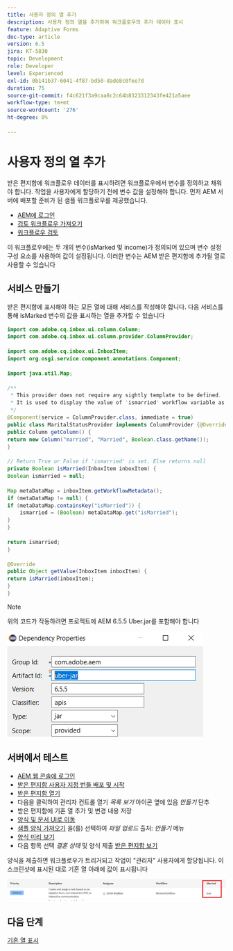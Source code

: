 ```yaml
---
title: 사용자 정의 열 추가
description: 사용자 정의 열을 추가하여 워크플로우의 추가 데이터 표시
feature: Adaptive Forms
doc-type: article
version: 6.5
jira: KT-5830
topic: Development
role: Developer
level: Experienced
exl-id: 0b141b37-6041-4f87-bd50-dade8c0fee7d
duration: 75
source-git-commit: f4c621f3a9caa8c2c64b8323312343fe421a5aee
workflow-type: tm+mt
source-wordcount: '276'
ht-degree: 0%

---
```


# 사용자 정의 열 추가

받은 편지함에 워크플로우 데이터를 표시하려면 워크플로우에서 변수를 정의하고 채워야 합니다. 작업을 사용자에게 할당하기 전에 변수 값을 설정해야 합니다. 먼저 AEM 서버에 배포할 준비가 된 샘플 워크플로우를 제공했습니다.

* [AEM에 로그인](http://localhost:4502/crx/de/index.jsp)
* [검토 워크플로우 가져오기](assets/review-workflow.zip)
* [워크플로우 검토](http://localhost:4502/editor.html/conf/global/settings/workflow/models/reviewworkflow.html)

이 워크플로우에는 두 개의 변수(isMarked 및 income)가 정의되어 있으며 변수 설정 구성 요소를 사용하여 값이 설정됩니다. 이러한 변수는 AEM 받은 편지함에 추가될 열로 사용할 수 있습니다

## 서비스 만들기

받은 편지함에 표시해야 하는 모든 열에 대해 서비스를 작성해야 합니다. 다음 서비스를 통해 isMarked 변수의 값을 표시하는 열을 추가할 수 있습니다

```java
import com.adobe.cq.inbox.ui.column.Column;
import com.adobe.cq.inbox.ui.column.provider.ColumnProvider;

import com.adobe.cq.inbox.ui.InboxItem;
import org.osgi.service.component.annotations.Component;

import java.util.Map;

/**
 * This provider does not require any sightly template to be defined.
 * It is used to display the value of 'ismarried' workflow variable as a column in inbox
 */
@Component(service = ColumnProvider.class, immediate = true)
public class MaritalStatusProvider implements ColumnProvider {@Override
public Column getColumn() {
return new Column("married", "Married", Boolean.class.getName());
}

// Return True or False if 'ismarried' is set. Else returns null
private Boolean isMarried(InboxItem inboxItem) {
Boolean ismarried = null;

Map metaDataMap = inboxItem.getWorkflowMetadata();
if (metaDataMap != null) {
if (metaDataMap.containsKey("isMarried")) {
    ismarried = (Boolean) metaDataMap.get("isMarried");
}
}

return ismarried;
}

@Override
public Object getValue(InboxItem inboxItem) {
return isMarried(inboxItem);
}
}
```

>[!NOTE]
>
>위의 코드가 작동하려면 프로젝트에 AEM 6.5.5 Uber.jar를 포함해야 합니다

![uber-jar](assets/uber-jar.PNG)

## 서버에서 테스트

* [AEM 웹 콘솔에 로그인](http://localhost:4502/system/console/bundles)
* [받은 편지함 사용자 지정 번들 배포 및 시작](assets/inboxcustomization.inboxcustomization.core-1.0-SNAPSHOT.jar)
* [받은 편지함 열기](http://localhost:4502/aem/inbox)
* 다음을 클릭하여 관리자 컨트롤 열기 _목록 보기_ 아이콘 옆에 있음 _만들기_ 단추
* 받은 편지함에 기혼 열 추가 및 변경 내용 저장
* [양식 및 문서 UI로 이동](http://localhost:4502/aem/forms.html/content/dam/formsanddocuments)
* [샘플 양식 가져오기](assets/snap-form.zip) 을(를) 선택하여 _파일 업로드_ 출처: _만들기_ 메뉴
* [양식 미리 보기](http://localhost:4502/content/dam/formsanddocuments/snapform/jcr:content?wcmmode=disabled)
* 다음 항목 선택 _결혼 상태_ 및 양식 제출
  [받은 편지함 보기](http://localhost:4502/aem/inbox)

양식을 제출하면 워크플로우가 트리거되고 작업이 &quot;관리자&quot; 사용자에게 할당됩니다. 이 스크린샷에 표시된 대로 기혼 열 아래에 값이 표시됩니다

![기혼-칼럼](assets/married-column.PNG)

## 다음 단계

[기혼 열 표시](./use-sightly-template.md)
